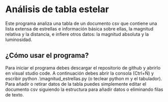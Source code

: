 # Análisis de tabla estelar
Este programa analiza una tabla de un documento csv que contiene una lista extensa de estrellas e información básica sobre ellas, la magnitud relativa y la distancia, e infiere otros datos: la magnitud absoluta y la luminosidad.

## ¿Cómo usar el programa?
Para iniciar el programa debes descargar el repositorio de github y abrirlo en visual studio code. A continuación debes abrir la consola (Ctrl+Ñ) y escribir python .\magnitud_estrellas.py (o teclear python m y el tabulador).
Para añadir o retirar datos de la tabla puedes simplemente editar el documento csv siguiendo la estructura para añadir datos o eliminando filas de texto.